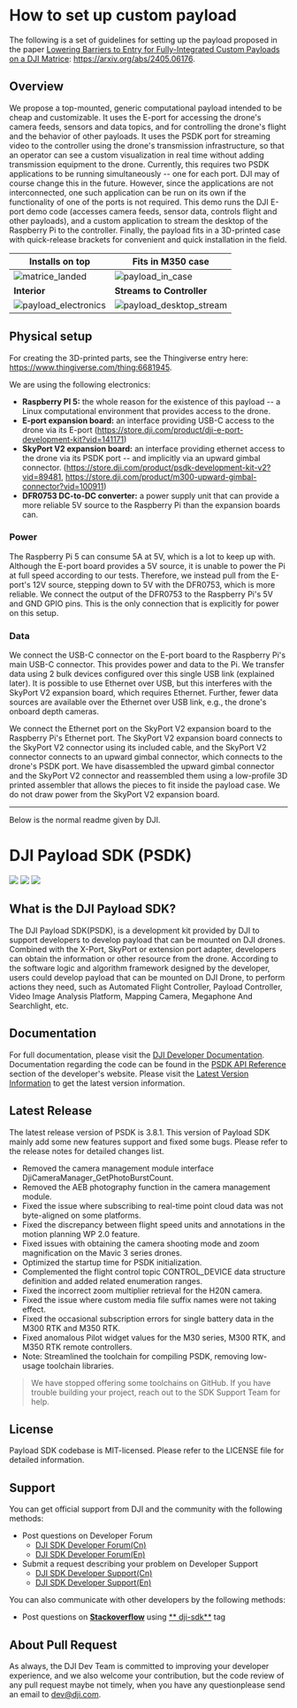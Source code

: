 # How to set up custom payload

The following is a set of guidelines for setting up the payload proposed in the paper [Lowering Barriers to Entry for Fully-Integrated Custom Payloads on a DJI Matrice](https://arxiv.org/abs/2405.06176): https://arxiv.org/abs/2405.06176.

## Overview

We propose a top-mounted, generic computational payload intended to be cheap and customizable. It uses the E-port for accessing the drone's camera feeds, sensors and data topics, and for controlling the drone's flight and the behavior of other payloads. It uses the PSDK port for streaming video to the controller using the drone's transmission infrastructure, so that an operator can see a custom visualization in real time without adding transmission equipment to the drone. Currently, this requires two PSDK applications to be running simultaneously -- one for each port. DJI may of course change this in the future. However, since the applications are not interconnected, one such application can be run on its own if the functionality of one of the ports is not required. This demo runs the DJI E-port demo code (accesses camera feeds, sensor data, controls flight and other payloads), and a custom application to stream the desktop of the Raspberry Pi to the controller. Finally, the payload fits in a 3D-printed case with quick-release brackets for convenient and quick installation in the field.

|  Installs on top  |  Fits in M350 case  |
| ------------- | ------------- |
| ![matrice_landed](https://github.com/uzgit/Payload-SDK/assets/14451567/0591db04-fbdc-40a4-b78b-ef8c1c4b73fe)  |  ![payload_in_case](https://github.com/uzgit/Payload-SDK/assets/14451567/ae6e5fb7-1634-4dd9-acae-dd766647ca67) |
| **Interior** | **Streams to Controller** |
| ![payload_electronics](https://github.com/uzgit/Payload-SDK/assets/14451567/48fe10d7-0b4d-4516-a579-6add097f0512)  |  ![payload_desktop_stream](https://github.com/uzgit/Payload-SDK/assets/14451567/8cc97706-ff47-4ac2-aa09-a77d23e5d6d3) |

## Physical setup

For creating the 3D-printed parts, see the Thingiverse entry here: https://www.thingiverse.com/thing:6681945.

We are using the following electronics:
* **Raspberry PI 5:** the whole reason for the existence of this payload -- a Linux computational environment that provides access to the drone.
* **E-port expansion board:** an interface providing USB-C access to the drone via its E-port (https://store.dji.com/product/dji-e-port-development-kit?vid=141171)
* **SkyPort V2 expansion board:** an interface providing ethernet access to the drone via its PSDK port -- and implicitly via an upward gimbal connector. (https://store.dji.com/product/psdk-development-kit-v2?vid=89481, https://store.dji.com/product/m300-upward-gimbal-connector?vid=100911)
* **DFR0753 DC-to-DC converter:** a power supply unit that can provide a more reliable 5V source to the Raspberry Pi than the expansion boards can.

### Power
The Raspberry Pi 5 can consume 5A at 5V, which is a lot to keep up with. Although the E-port board provides a 5V source, it is unable to power the Pi at full speed according to our tests. Therefore, we instead pull from the E-port's 12V source, stepping down to 5V with the DFR0753, which is more reliable. We connect the output of the DFR0753 to the Raspberry Pi's 5V and GND GPIO pins. This is the only connection that is explicitly for power on this setup.

### Data
We connect the USB-C connector on the E-port board to the Raspberry Pi's main USB-C connector. This provides power and data to the Pi. We transfer data using 2 bulk devices configured over this single USB link (explained later). It is possible to use Ethernet over USB, but this interferes with the SkyPort V2 expansion board, which requires Ethernet. Further, fewer data sources are available over the Ethernet over USB link, e.g., the drone's onboard depth cameras.

We connect the Ethernet port on the SkyPort V2 expansion board to the Raspberry Pi's Ethernet port. The SkyPort V2 expansion board connects to the SkyPort V2 connector using its included cable, and the SkyPort V2 connector connects to an upward gimbal connector, which connects to the drone's PSDK port. We have disassembled the upward gimbal connector and the SkyPort V2 connector and reassembled them using a low-profile 3D printed assembler that allows the pieces to fit inside the payload case. We do not draw power from the SkyPort V2 expansion board.



---
Below is the normal readme given by DJI.

# DJI Payload SDK (PSDK)

![](https://img.shields.io/badge/version-V3.8.1-purple.svg)
![](https://img.shields.io/badge/platform-linux_|_rtos-green.svg)
![](https://img.shields.io/badge/license-MIT-blue.svg)

## What is the DJI Payload SDK?

The DJI Payload SDK(PSDK), is a development kit provided by DJI to support developers to develop payload that can be
mounted on DJI drones. Combined with the X-Port, SkyPort or extension port adapter, developers can obtain the
information or other resource from the drone. According to the software logic and algorithm framework designed by the
developer, users could develop payload that can be mounted on DJI Drone, to perform actions they need, such as Automated
Flight Controller, Payload Controller, Video Image Analysis Platform, Mapping Camera, Megaphone And Searchlight, etc.

## Documentation

For full documentation, please visit
the [DJI Developer Documentation](https://developer.dji.com/doc/payload-sdk-tutorial/en/). Documentation regarding the
code can be found in the [PSDK API Reference](https://developer.dji.com/doc/payload-sdk-api-reference/en/)
section of the developer's website. Please visit
the [Latest Version Information](https://developer.dji.com/doc/payload-sdk-tutorial/en/)
to get the latest version information.

## Latest Release

The latest release version of PSDK is 3.8.1. This version of Payload SDK mainly add some new features support and fixed some
bugs. Please refer to the release notes for detailed changes list.

* Removed the camera management module interface DjiCameraManager_GetPhotoBurstCount.
* Removed the AEB photography function in the camera management module.
* Fixed the issue where subscribing to real-time point cloud data was not byte-aligned on some platforms.
* Fixed the discrepancy between flight speed units and annotations in the motion planning WP 2.0 feature.
* Fixed issues with obtaining the camera shooting mode and zoom magnification on the Mavic 3 series drones.
* Optimized the startup time for PSDK initialization.
* Complemented the flight control topic CONTROL_DEVICE data structure definition and added related enumeration ranges.
* Fixed the incorrect zoom multiplier retrieval for the H20N camera.
* Fixed the issue where custom media file suffix names were not taking effect.
* Fixed the occasional subscription errors for single battery data in the M300 RTK and M350 RTK.
* Fixed anomalous Pilot widget values for the M30 series, M300 RTK, and M350 RTK remote controllers.
* Note: Streamlined the toolchain for compiling PSDK, removing low-usage toolchain libraries.
> We have stopped offering some toolchains on GitHub. If you have trouble building your project, reach out to the SDK Support Team for help.

## License

Payload SDK codebase is MIT-licensed. Please refer to the LICENSE file for detailed information.

## Support

You can get official support from DJI and the community with the following methods:

- Post questions on Developer Forum
    * [DJI SDK Developer Forum(Cn)](https://djisdksupport.zendesk.com/hc/zh-cn/community/topics)
    * [DJI SDK Developer Forum(En)](https://djisdksupport.zendesk.com/hc/en-us/community/topics)
- Submit a request describing your problem on Developer Support
    * [DJI SDK Developer Support(Cn)](https://djisdksupport.zendesk.com/hc/zh-cn/requests/new)
    * [DJI SDK Developer Support(En)](https://djisdksupport.zendesk.com/hc/en-us/requests/new)

You can also communicate with other developers by the following methods:

- Post questions on [**Stackoverflow**](http://stackoverflow.com) using [**
  dji-sdk**](http://stackoverflow.com/questions/tagged/dji-sdk) tag

## About Pull Request
As always, the DJI Dev Team is committed to improving your developer experience, and we also welcome your contribution,
but the code review of any pull request maybe not timely, when you have any questionplease send an email to dev@dji.com.
